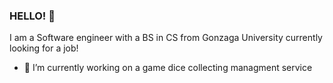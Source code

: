 ### HELLO! 👋

I am a Software engineer with a BS in CS from Gonzaga University currently looking for a job!
- 🔭 I’m currently working on a game dice collecting managment service

<!--
**ALee888/ALee888** is a ✨ _special_ ✨ repository because its `README.md` (this file) appears on your GitHub profile.

Here are some ideas to get you started:

- 🔭 Current Project: A discord bot for an online community to help manage their in game recycling
-->
